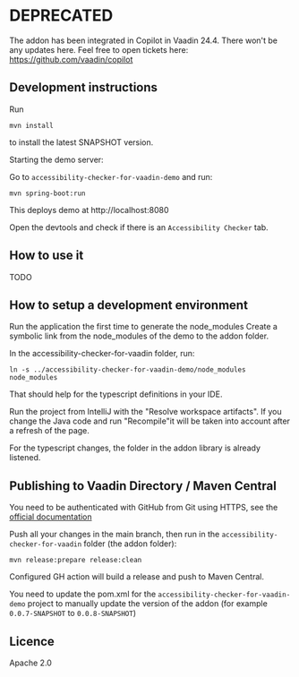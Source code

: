 # DEPRECATED


The addon has been integrated in Copilot in Vaadin 24.4. There won't be any updates here.
Feel free to open tickets here: https://github.com/vaadin/copilot

## Development instructions
Run
```
mvn install
```
to install the latest SNAPSHOT version.

Starting the demo server:

Go to `accessibility-checker-for-vaadin-demo` and run:
```
mvn spring-boot:run
```

This deploys demo at http://localhost:8080

Open the devtools and check if there is an `Accessibility Checker` tab.

## How to use it

TODO


## How to setup a development environment

Run the application the first time to generate the node_modules
Create a symbolic link from the node_modules of the demo to the addon folder.

In the accessibility-checker-for-vaadin folder, run:
```
ln -s ../accessibility-checker-for-vaadin-demo/node_modules node_modules
```
That should help for the typescript definitions in your IDE.

Run the project from IntelliJ with the "Resolve workspace artifacts".
If you change the Java code and run "Recompile"it will be taken into account after a refresh of the page.

For the typescript changes, the folder in the addon library is already listened.

## Publishing to Vaadin Directory / Maven Central

You need to be authenticated with GitHub from Git using HTTPS, see the [official documentation](https://docs.github.com/en/get-started/getting-started-with-git/set-up-git#connecting-over-https-recommended)

Push all your changes in the main branch, then run in the `accessibility-checker-for-vaadin` folder (the addon folder):

    mvn release:prepare release:clean

Configured GH action will build a release and push to Maven Central.

You need to update the pom.xml for the `accessibility-checker-for-vaadin-demo` project to manually update the version of the addon (for example `0.0.7-SNAPSHOT` to `0.0.8-SNAPSHOT`)

## Licence

Apache 2.0
